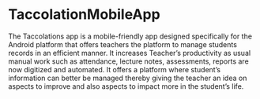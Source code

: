 # TaccolationMobileApp
The Taccolations app is a mobile-friendly app designed specifically for the Android platform that offers
teachers the platform to manage students records in an efficient manner. It increases Teacher’s
productivity as usual manual work such as attendance, lecture notes, assessments, reports are now
digitized and automated. It offers a platform where student’s information can better be managed
thereby giving the teacher an idea on aspects to improve and also aspects to impact more in the
student’s life.
